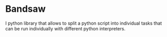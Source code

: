 # Bandsaw

I python library that allows to split a python script into individual tasks that can be run individually with different python interpreters.